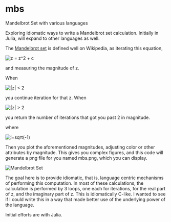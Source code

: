 # mbs
Mandelbrot Set with various languages

Exploring idiomatic ways to write a Mandelbrot set calculation.  Initially in Julia, will
expand to other languages as well.

The [Mandelbrot set](https://en.wikipedia.org/wiki/Mandelbrot_set) is defined well on Wikipedia, as iterating this equation, 

![z = z^2 + c](https://render.githubusercontent.com/render/math?math=z%20%3D%20z%5E2%20%2B%20c)

and measuring the magnitude of z. 

When 

![|z| < 2](https://render.githubusercontent.com/render/math?math=%7Cz%7C%20%3C%202)

you continue iteration for that z.  When 

![|z| > 2](https://render.githubusercontent.com/render/math?math=%7Cz%7C%20%3E%202)

you return the number of iterations that got you past 2 in magnitude.

where 

![i=sqrt(-1)](https://render.githubusercontent.com/render/math?math=i%3Dsqrt(-1))

Then you plot the aforementioned magnitudes, adjusting color or other attributes by magnitude.  This
gives you complex figures, and this code will generate a png file for you named mbs.png, which you can display.

![Mandelbrot Set](https://github.com/joelandman/mbs/blob/main/mbs.png "Mandelbrot Set example")

The goal here is to provide idiomatic, that is, language centric mechanisms of performing this computation.  In most of these calculations, the calculation is performed by 3 loops, one each for iterations, for the real part of z, and the imaginary part of z.  This is idiomatically C-like.  I wanted to see if I could write this in a way that made better use of the underlying power of the language.

Initial efforts are with Julia.
